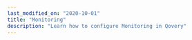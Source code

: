 ```yaml
---
last_modified_on: "2020-10-01"
title: "Monitoring"
description: "Learn how to configure Monitoring in Qovery"
---
```




